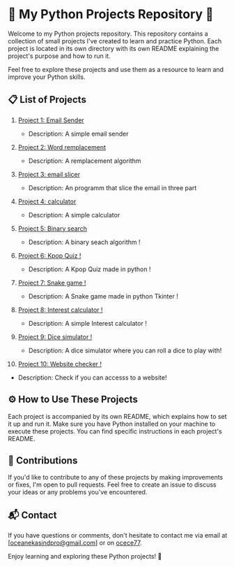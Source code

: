 # 🐍 My Python Projects Repository 🚀

Welcome to my Python projects repository. This repository contains a collection of small projects I've created to learn and practice Python. Each project is located in its own directory with its own README explaining the project's purpose and how to run it.

Feel free to explore these projects and use them as a resource to learn and improve your Python skills.

## 📋 List of Projects

1. [Project 1: Email Sender](/email)
   - Description: A simple email sender
  
     
2. [Project 2: Word remplacement](/str_repl)
   - Description: A remplacement algorithm

3. [Project 3: email slicer](/email_slicer)
   - Description: An programm that slice the email in three part

4. [Project 4: calculator](/calculator)
   - Description: A simple calculator
  
5. [Project 5: Binary search](/binairy_search)
   - Description: A binary seach algorithm !
     
6. [Project 6: Kpop Quiz !](/quiz)
   - Description: A Kpop Quiz made in python  !
      
7. [Project 7: Snake game !](/snake_game)
   - Description: A Snake game made in python Tkinter  !
         
8. [Project 8: Interest calculator !](/interest_calculator)
   - Description: A simple Interest calculator !

9. [Project 9: Dice simulator !](/dice_simulator)
   - Description: A dice simulator where you can roll a dice to play with!

10. [Project 10: Website checker !](/website_checker)
   - Description: Check if you can accesss to a website!
   
## ⚙️ How to Use These Projects

Each project is accompanied by its own README, which explains how to set it up and run it. Make sure you have Python installed on your machine to execute these projects. You can find specific instructions in each project's README.

## 🤝 Contributions

If you'd like to contribute to any of these projects by making improvements or fixes, I'm open to pull requests. Feel free to create an issue to discuss your ideas or any problems you've encountered.

## 📬 Contact

If you have questions or comments, don't hesitate to contact me via email at [oceanekasindpro@gmail.com] or on [ocece77](https://github.com/ocece77).

Enjoy learning and exploring these Python projects! 🎉

